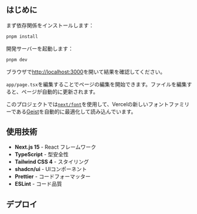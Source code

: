 ## はじめに

まず依存関係をインストールします：

```bash
pnpm install
```

開発サーバーを起動します：

```bash
pnpm dev
```

ブラウザで[http://localhost:3000](http://localhost:3000)を開いて結果を確認してください。

`app/page.tsx`を編集することでページの編集を開始できます。ファイルを編集すると、ページが自動的に更新されます。

このプロジェクトでは[`next/font`](https://nextjs.org/docs/app/building-your-application/optimizing/fonts)を使用して、Vercelの新しいフォントファミリーである[Geist](https://vercel.com/font)を自動的に最適化して読み込んでいます。

## 使用技術

- **Next.js 15** - React フレームワーク
- **TypeScript** - 型安全性
- **Tailwind CSS 4** - スタイリング
- **shadcn/ui** - UIコンポーネント
- **Prettier** - コードフォーマッター
- **ESLint** - コード品質

## デプロイ
